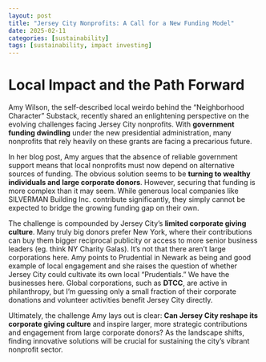 ```yaml
---
layout: post
title: "Jersey City Nonprofits: A Call for a New Funding Model"
date: 2025-02-11
categories: [sustainability]
tags: [sustainability, impact investing]
---
```


# Local Impact and the Path Forward

Amy Wilson, the self-described local weirdo behind the “Neighborhood Character” Substack, recently shared an enlightening perspective on the evolving challenges facing Jersey City nonprofits. With **government funding dwindling** under the new presidential administration, many nonprofits that rely heavily on these grants are facing a precarious future.

In her blog post, Amy argues that the absence of reliable government support means that local nonprofits must now depend on alternative sources of funding. The obvious solution seems to be **turning to wealthy individuals and large corporate donors**. However, securing that funding is more complex than it may seem. While generous local companies like SILVERMAN Building Inc. contribute significantly, they simply cannot be expected to bridge the growing funding gap on their own.

The challenge is compounded by Jersey City’s **limited corporate giving culture**. Many truly big donors prefer New York, where their contributions can buy them bigger reciprocal publicity or access to more senior business leaders (eg. think NY Charity Galas). It’s not that there aren’t large corporations here. Amy points to Prudential in Newark as being and good example of local engagement and she raises the question of whether Jersey City could cultivate its own local “Prudentials.” We have the businesses here. Global corporations, such as **DTCC**, are active in philanthropy, but I’m guessing only a small fraction of their corporate donations and volunteer activities benefit Jersey City directly.

Ultimately, the challenge Amy lays out is clear: **Can Jersey City reshape its corporate giving culture** and inspire larger, more strategic contributions and engagement from large corporate donors? As the landscape shifts, finding innovative solutions will be crucial for sustaining the city’s vibrant nonprofit sector.
